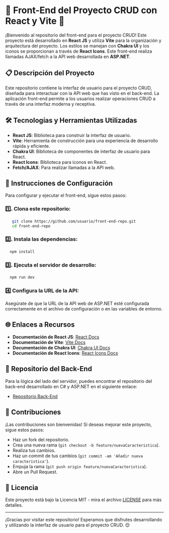 # 🚀 Front-End del Proyecto CRUD con React y Vite 🚀

¡Bienvenido al repositorio del front-end para el proyecto CRUD! Este proyecto está desarrollado en **React JS** y utiliza **Vite** para la organización y arquitectura del proyecto. Los estilos se manejan con **Chakra UI** y los iconos se proporcionan a través de **React Icons**. Este front-end realiza llamadas AJAX/fetch a la API web desarrollada en **ASP.NET**.

## 📋 Descripción del Proyecto

Este repositorio contiene la interfaz de usuario para el proyecto CRUD, diseñada para interactuar con la API web que has visto en el back-end. La aplicación front-end permite a los usuarios realizar operaciones CRUD a través de una interfaz moderna y receptiva.

## 🛠️ Tecnologías y Herramientas Utilizadas

- **React JS**: Biblioteca para construir la interfaz de usuario.
- **Vite**: Herramienta de construcción para una experiencia de desarrollo rápida y eficiente.
- **Chakra UI**: Biblioteca de componentes de interfaz de usuario para React.
- **React Icons**: Biblioteca para iconos en React.
- **Fetch/AJAX**: Para realizar llamadas a la API web.

## 🚀 Instrucciones de Configuración

Para configurar y ejecutar el front-end, sigue estos pasos:

### 1️⃣. **Clona este repositorio:**

```bash
   git clone https://github.com/usuario/front-end-repo.git
   cd front-end-repo
```

### 2️⃣. **Instala las dependencias:**

```bash
  npm install
```

### 3️⃣. **Ejecuta el servidor de desarrollo:**

```bash
  npm run dev
```
### 4️⃣ Configura la URL de la API:

Asegúrate de que la URL de la API web de ASP.NET esté configurada correctamente en el archivo de configuración o en las variables de entorno.

## 🌐 Enlaces a Recursos

- **Documentación de React JS**: [React Docs](https://es.react.dev/)
- **Documentación de Vite**: [Vite Docs](https://vitejs.dev/)
- **Documentación de Chakra UI**: [Chakra UI Docs](https://chakra-ui.com/docs/getting-started)
- **Documentación de React Icons**: [React Icons Docs](https://react-icons.github.io/react-icons/)

## 🔗 Repositorio del Back-End

Para la lógica del lado del servidor, puedes encontrar el repositorio del back-end desarrollado en C# y ASP.NET en el siguiente enlace:

- [Repositorio Back-End](https://github.com/JonaDevnet/Crud-en-asp.net-con-entity-framework.)

## 🤝 Contribuciones

¡Las contribuciones son bienvenidas! Si deseas mejorar este proyecto, sigue estos pasos:

- Haz un fork del repositorio.
- Crea una nueva rama (`git checkout -b feature/nuevaCaracteristica`).
- Realiza tus cambios.
- Haz un commit de tus cambios (`git commit -am 'Añadir nueva característica'`).
- Empuja la rama (`git push origin feature/nuevaCaracteristica`).
- Abre un Pull Request.

## 📝 Licencia

Este proyecto está bajo la Licencia MIT - mira el archivo [LICENSE](./LICENSE) para más detalles.

---

¡Gracias por visitar este repositorio! Esperamos que disfrutes desarrollando y utilizando la interfaz de usuario para el proyecto CRUD. 😊
